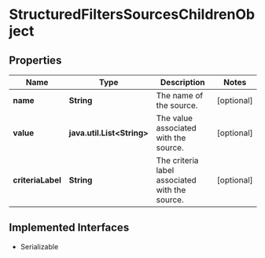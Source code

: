 

# StructuredFiltersSourcesChildrenObject


## Properties

Name | Type | Description | Notes
------------ | ------------- | ------------- | -------------
**name** | **String** | The name of the source. |  [optional]
**value** | **java.util.List&lt;String&gt;** | The value associated with the source. |  [optional]
**criteriaLabel** | **String** | The criteria label associated with the source. |  [optional]


## Implemented Interfaces

* Serializable


